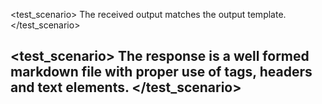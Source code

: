 <test_scenario>
The received output matches the output template.
</test_scenario>

<test_scenario>
The response is a well formed markdown file with proper use of tags, headers and text elements.
</test_scenario>
---